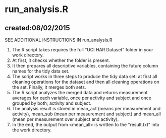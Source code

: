 run_analysis.R
========
created:08/02/2015
--------
SEE ADDITIONAL INSTRUCTIONS IN run_analysis.R

1. The R script takes requires the full "UCI HAR Dataset" folder in your work directory.
2. At first, it checks whether the folder is present.
3. It then prepares all descriptive variables, containing the future column names for the tidy data set.
4. The script works in three steps to produce the tidy data set: at first all cleaning operations for the <test> dataset and then all cleaning operations on the <train> set. Finally, it merges both sets.
5. The R script analyzes the merged data and returns measurement averages for each variable, once per activity and subject and once grouped by both; activity and subject.
6. The analysis result is stored in mean_act (means per measurement and activity), mean_sub (mean per measurement and subject) and mean_all (mean per measurement over subject and activity).
7. In the end, the output from <mean_all> is written to the "result.txt" into the work directory.
